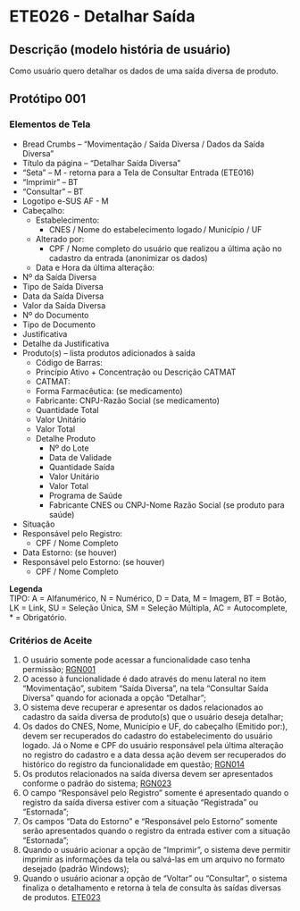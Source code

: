 # ETE026 - Detalhar Saída

## Descrição (modelo história de usuário)
Como usuário quero detalhar os dados de uma saída diversa de produto.

## Protótipo 001


### Elementos de Tela 
* Bread Crumbs – “Movimentação / Saída Diversa / Dados da Saída Diversa” 
* Título da página – “Detalhar Saída Diversa” 
* “Seta” – M - retorna para a Tela de Consultar Entrada (ETE016) 
* “Imprimir” – BT 
* “Consultar” – BT 
* Logotipo e-SUS AF - M 
* Cabeçalho:  
    * Estabelecimento: 
        * CNES / Nome do estabelecimento logado / Município / UF  
    * Alterado por:  
        * CPF / Nome completo do usuário que realizou a última ação no cadastro da entrada (anonimizar os dados)  
    * Data e Hora da última alteração: 
* Nº da Saída Diversa 
* Tipo de Saída Diversa  
* Data da Saída Diversa 
* Valor da Saída Diversa 
* Nº do Documento  
* Tipo de Documento  
* Justificativa 
* Detalhe da Justificativa 
* Produto(s) – lista produtos adicionados à saída 
    * Código de Barras: 
    * Princípio Ativo + Concentração ou Descrição CATMAT 
    * CATMAT: 
    * Forma Farmacêutica: (se medicamento) 
    * Fabricante: CNPJ-Razão Social (se medicamento) 
    * Quantidade Total 
    * Valor Unitário  
    * Valor Total  
    * Detalhe Produto 
        * Nº do Lote 
        * Data de Validade 
        * Quantidade Saída 
        * Valor Unitário  
        * Valor Total  
        * Programa de Saúde 
        * Fabricante CNES ou CNPJ-Nome Razão Social (se produto para saúde) 
* Situação 
* Responsável pelo Registro:  
    * CPF / Nome Completo  
* Data Estorno: (se houver) 
* Responsável pelo Estorno: (se houver) 
    * CPF / Nome Completo 

**Legenda**  
TIPO: A = Alfanumérico, N = Numérico, D = Data, M = Imagem, BT = Botão, LK = Link, SU = Seleção Única, SM = Seleção Múltipla, AC = Autocomplete, * = Obrigatório.
 
### Critérios de Aceite 
1. O usuário somente pode acessar a funcionalidade caso tenha permissão; [RGN001](DocumentoDeRegrasv2.md#rgn001)
2. O acesso à funcionalidade é dado através do menu lateral no item “Movimentação”, subitem “Saída Diversa”, na tela “Consultar Saída Diversa” quando for acionada a opção “Detalhar”; 
3. O sistema deve recuperar e apresentar os dados relacionados ao cadastro da saída diversa de produto(s) que o usuário deseja detalhar; 
4. Os dados do CNES, Nome, Município e UF, do cabeçalho (Emitido por:), devem ser recuperados do cadastro do estabelecimento do usuário logado. Já o Nome e CPF do usuário responsável pela última alteração no registro do cadastro e a data dessa ação devem ser recuperados do histórico do registro da funcionalidade em questão; [RGN014](DocumentoDeRegrasv2.md#rgn014)
5. Os produtos relacionados na saída diversa devem ser apresentados conforme o padrão do sistema; [RGN023](DocumentoDeRegrasv2.md#rgn023)
6. O campo “Responsável pelo Registro” somente é apresentado quando o registro da saída diversa estiver com a situação “Registrada” ou “Estornada”; 
7. Os campos “Data do Estorno” e “Responsável pelo Estorno” somente serão apresentados quando o registro da entrada estiver com a situação “Estornada”; 
8. Quando o usuário acionar a opção de “Imprimir”, o sistema deve permitir imprimir as informações da tela ou salvá-las em um arquivo no formato desejado (padrão Windows); 
9. Quando o usuário acionar a opção de “Voltar” ou “Consultar”, o sistema finaliza o detalhamento e retorna à tela de consulta às saídas diversas de produtos. [ETE023](ETE023.md)